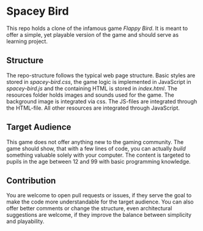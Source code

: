 # Spacey Bird

This repo holds a clone of the infamous game *Flappy Bird*. It is meant to offer a simple, yet playable version of the game and should serve as learning project.

## Structure

The repo-structure follows the typical web page structure. Basic styles are stored in *spacey-bird.css*, the game logic is implemented in JavaScript in *spacey-bird.js* and the containing HTML is stored in *index.html*.
The resources folder holds images and sounds used for the game. The background image is integrated via css. The JS-files are integrated through the HTML-file. All other resources are integrated through JavaScript.

## Target Audience
This game does not offer anything new to the gaming community. The game should show, that with a few lines of code, you can actually *build* something valuable solely with your computer. The content is targeted to pupils in the age between 12 and 99 with basic programming knowledge.

## Contribution
You are welcome to open pull requests or issues, if they serve the goal to make the code more understandable for the target audience. You can also offer better comments or change the structure, even architectural suggestions are welcome, if they improve the balance between simplicity and playability.
